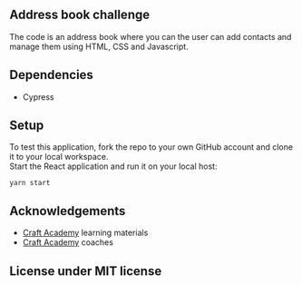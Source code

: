 ## Address book challenge
The code is an address book where you can the user can add contacts and manage them using HTML, CSS and Javascript.

## Dependencies
- Cypress

## Setup 
To test this application, fork the repo to your own GitHub account and clone it to your local workspace.\
Start the React application and run it on your local host:
```
yarn start
```

## Acknowledgements
- [Craft Academy](https://craftacademy.se/) learning materials
- [Craft Academy](https://craftacademy.se/) coaches

## License under MIT license